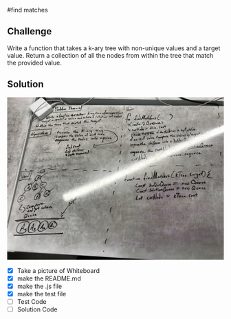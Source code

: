 #find matches

## Challenge
Write a function that takes a k-ary tree with non-unique values and a target value.
Return a collection of all the nodes from within the tree that match the provided value.

## Solution
![find matches image](./assets/findMatches.jpg)


 - [x] Take a picture of Whiteboard
 - [x] make the README.md
 - [x] make the .js file
 - [x] make the test file
 - [ ] Test Code
 - [ ] Solution Code